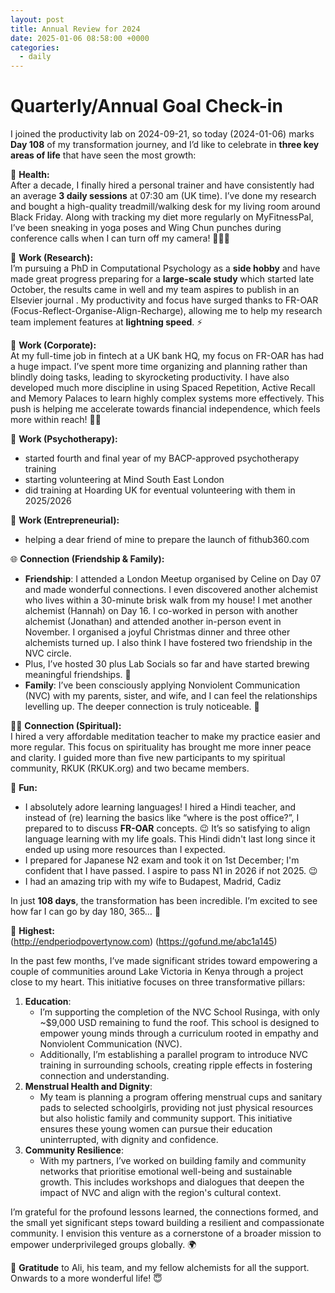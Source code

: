 ```yaml
---
layout: post
title: Annual Review for 2024
date: 2025-01-06 08:58:00 +0000
categories:
  - daily
---
```

# Quarterly/Annual Goal Check-in

I joined the productivity lab on 2024-09-21, so today (2024-01-06) marks **Day 108** of my transformation journey, and I’d like to celebrate in **three key areas of life** that have seen the most growth:

💪 **Health:**  
After a decade, I finally hired a personal trainer and have consistently had an average **3 daily sessions** at 07:30 am (UK time). I’ve done my research and bought a high-quality treadmill/walking desk for my living room around Black Friday. Along with tracking my diet more regularly on MyFitnessPal, I’ve been sneaking in yoga poses and Wing Chun punches during conference calls when I can turn off my camera! 🧘‍♂️🥋

🧠 **Work (Research):**  
I’m pursuing a PhD in Computational Psychology as a **side hobby** and have made great progress preparing for a **large-scale study** which started late October, the results came in well and my team aspires to publish in an Elsevier journal . My productivity and focus have surged thanks to FR-OAR (Focus-Reflect-Organise-Align-Recharge), allowing me to help my research team implement features at **lightning speed**. ⚡

💼 **Work (Corporate):**  
At my full-time job in fintech at a UK bank HQ, my focus on FR-OAR has had a huge impact. I’ve spent more time organizing and planning rather than blindly doing tasks, leading to skyrocketing productivity. I have also developed much more discipline in using Spaced Repetition, Active Recall and Memory Palaces to learn highly complex systems more effectively. This push is helping me accelerate towards financial independence, which feels more within reach! 💸💼

💼 **Work (Psychotherapy):**  
- started fourth and final year of my BACP-approved psychotherapy training 
- starting volunteering at Mind South East London 
- did training at Hoarding UK for eventual volunteering with them in 2025/2026

💼 **Work (Entrepreneurial):**  
- helping a dear friend of mine to prepare the launch of fithub360.com 

🌐 **Connection (Friendship & Family):**

- **Friendship**: I attended a London Meetup organised by Celine on Day 07 and made wonderful connections. I even discovered another alchemist who lives within a 30-minute brisk walk from my house! I met another alchemist (Hannah) on Day 16. I co-worked in person with another alchemist (Jonathan) and attended another in-person event in November. I organised a joyful Christmas dinner and three other alchemists turned up. I also think I have fostered two friendship in the NVC circle.
- Plus, I’ve hosted 30 plus Lab Socials so far and have started brewing meaningful friendships. 🤝
- **Family**: I’ve been consciously applying Nonviolent Communication (NVC) with my parents, sister, and wife, and I can feel the relationships levelling up. The deeper connection is truly noticeable. 💖
 
🧘‍♂️ **Connection (Spiritual):**  
I hired a very affordable meditation teacher to make my practice easier and more regular. This focus on spirituality has brought me more inner peace and clarity. I guided more than five new participants to my spiritual community, RKUK (RKUK.org) and two became members. 

🎉 **Fun:**  
- I absolutely adore learning languages! I hired a Hindi teacher, and instead of (re) learning the basics like “where is the post office?”, I prepared to to discuss **FR-OAR** concepts. 😉 It’s so satisfying to align language learning with my life goals. This Hindi didn't last long since it ended up using more resources than I expected. 
- I prepared for Japanese N2 exam and took it on 1st December; I'm confident that I have passed. I aspire to pass N1 in 2026 if not 2025. 😉
- I had an amazing trip with my wife to Budapest, Madrid, Cadiz 

In just **108 days**, the transformation has been incredible. I’m excited to see how far I can go by day 180, 365… 🌟

🎉 **Highest:**  
(http://endperiodpovertynow.com)
(https://gofund.me/abc1a145)

In the past few months, I’ve made significant strides toward empowering a couple of communities around Lake Victoria in Kenya through a project close to my heart. This initiative focuses on three transformative pillars:

1. **Education**:
    - I’m supporting the completion of the NVC School Rusinga, with only ~$9,000 USD remaining to fund the roof. This school is designed to empower young minds through a curriculum rooted in empathy and Nonviolent Communication (NVC).
    - Additionally, I’m establishing a parallel program to introduce NVC training in surrounding schools, creating ripple effects in fostering connection and understanding.
2. **Menstrual Health and Dignity**:
    - My team is planning a program offering menstrual cups and sanitary pads to selected schoolgirls, providing not just physical resources but also holistic family and community support. This initiative ensures these young women can pursue their education uninterrupted, with dignity and confidence.
3. **Community Resilience**:
    - With my partners, I’ve worked on building family and community networks that prioritise emotional well-being and sustainable growth. This includes workshops and dialogues that deepen the impact of NVC and align with the region's cultural context.

I’m grateful for the profound lessons learned, the connections formed, and the small yet significant steps toward building a resilient and compassionate community. I envision this venture as a cornerstone of a broader mission to empower underprivileged groups globally. 🌍

🙏 **Gratitude** to Ali, his team, and my fellow alchemists for all the support. Onwards to a more wonderful life! 😇